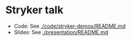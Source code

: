 # Stryker talk

- Code: See [./code/stryker-demos/README.md](./code/stryker-demos/README.md)
- Slides: See [./presentation/README.md](./presentation/README.md)
